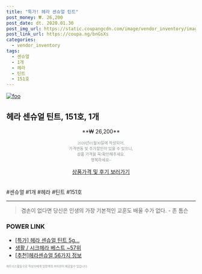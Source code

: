```yaml
--- 
title: "특가! 헤라 센슈얼 틴트" 
post_money: ₩. 26,200 
post_date: dt. 2020.01.30 
post_img_url: https://static.coupangcdn.com/image/vendor_inventory/images/2019/02/27/9/2/85cd04d0-7f51-4aa1-9679-a8ab13bbdae0.jpg 
post_link_url: https://coupa.ng/bnGsXs 
categories: 
  - vendor_inventory 
tags: 
  - 센슈얼 
  - 1개 
  - 헤라 
  - 틴트 
  - 151호 
--- 
```

[![foo](https://static.coupangcdn.com/image/vendor_inventory/images/2019/02/27/9/2/85cd04d0-7f51-4aa1-9679-a8ab13bbdae0.jpg)](https://coupa.ng/bnGsXs) 

## 헤라 센슈얼 틴트, 151호, 1개 
<p style="text-align: center;">**₩ 26,200**</p> 
<p style="text-align: center;"><span style="color: #898c8f; font-family: Georgia,Times,serif; font-size: 0.75em;">2020년01월30일에 작성되어, <br>가격변동 및 추가할인이 있을 수 있으니,<br> 상품 가격을 꼭!확인해주세요.<br>행복하세요~</span> 
</p>	 
<div markdown="0" style="text-align: center;"><a href="https://coupa.ng/bnGsXs" class="btn btn--success">상품가격 및 후기 보러가기</a></div> 
<br><br> 
  #센슈얼 #1개 #헤라 #틴트 #151호 
<hr> 

> 겸손이 없다면 당신은 인생의 가장 기본적인 교훈도 배울 수가 없다. - 존 톰슨 


### POWER LINK

* <a href="https://blog.naver.com/sakai111/221789680136" target="_blank">[특가] 헤라 센슈얼 틴트 5g...</a>
* <a href="https://blog.naver.com/santokki14/221777145211" target="_blank">생활 / 시크헤라 베스트 ~57위</a>
* <a href="https://blog.naver.com/fasyy4321/221789619043" target="_blank">[추천]헤라센슈얼 56가지 정보</a>

<span style="color: #898c8f; font-family: Georgia,Times,serif; font-size: 0.55em;">파트너스활동으로 작성자에게 일정액의 커미션이 제공될수 있습니다.</span> 

